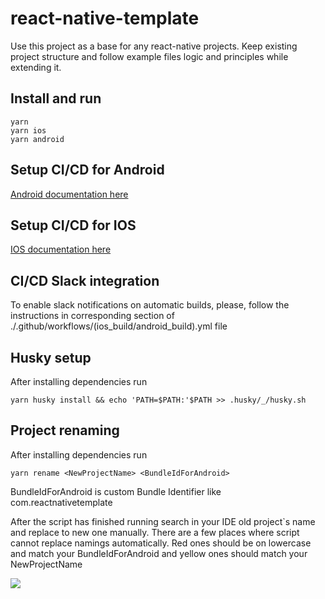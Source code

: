 # react-native-template
Use this project as a base for any react-native projects. Keep existing project structure and follow example files logic and principles while extending it. 

## Install and run
```
yarn
yarn ios
yarn android
```
## Setup CI/CD for Android
[Android documentation here](https://www.notion.so/Android-CI-CD-Setup-e7f10a4dbf434490ae507ad9aad6d60a)

## Setup CI/CD for IOS
[IOS documentation here](https://www.notion.so/IOS-CI-CD-Setup-d18e874871684302b2690eb28c63806c)

## CI/CD Slack integration
To enable slack notifications on automatic builds, please, follow the instructions in corresponding section of ./.github/workflows/(ios_build/android_build).yml file

## Husky setup

After installing dependencies run 
```
yarn husky install && echo 'PATH=$PATH:'$PATH >> .husky/_/husky.sh
```
## Project renaming

After installing dependencies run 
```
yarn rename <NewProjectName> <BundleIdForAndroid>
```
BundleIdForAndroid is custom Bundle Identifier like com.reactnativetemplate

After the script has finished running search in your IDE old project`s name and replace to new one manually. There are a few places where script cannot replace namings automatically. Red ones should be on lowercase and match your BundleIdForAndroid and yellow ones should match your NewProjectName

![](https://github.com/remdev-studio/react-native-template/blob/main/docs/images/rename.png?raw=true)
